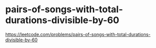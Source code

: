 # pairs-of-songs-with-total-durations-divisible-by-60

https://leetcode.com/problems/pairs-of-songs-with-total-durations-divisible-by-60

